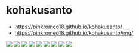 # kohakusanto
- https://pinkromeo18.github.io/kohakusanto/
- https://pinkromeo18.github.io/kohakusanto/img/

<img src="https://pinkromeo18.github.io/kohakusanto/img/kohakusan-icon.jpg">  
<img src="https://pinkromeo18.github.io/kohakusanto/img/1.jpg">
<img src="https://pinkromeo18.github.io/kohakusanto//img/2.jpg">
<img src="https://pinkromeo18.github.io/kohakusanto//img/3.jpg">
<img src="https://pinkromeo18.github.io/kohakusanto//img/4.jpg">
<img src="https://pinkromeo18.github.io/kohakusanto//img/5.jpg">
<img src="https://pinkromeo18.github.io/kohakusanto//img/6.jpg">
<img src="https://pinkromeo18.github.io/kohakusanto//img/7.jpg">
<img src="https://pinkromeo18.github.io/kohakusanto//img/8.jpg">
